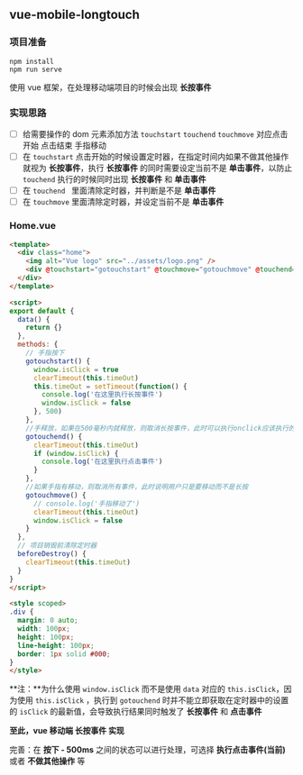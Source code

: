 ## vue-mobile-longtouch

### 项目准备
```
npm install
npm run serve
```

使用 vue 框架，在处理移动端项目的时候会出现 **长按事件** 

### 实现思路

- [ ] 给需要操作的 dom 元素添加方法 `touchstart` `touchend` `touchmove` 对应点击开始 点击结束 手指移动
- [ ] 在 `touchstart` 点击开始的时候设置定时器，在指定时间内如果不做其他操作就视为 **长按事件**，执行 **长按事件** 的同时需要设定当前不是 **单击事件**，以防止`touchend` 执行的时候同时出现 **长按事件** 和 **单击事件**
- [ ] 在 `touchend ` 里面清除定时器，并判断是不是 **单击事件**
- [ ] 在 `touchmove` 里面清除定时器，并设定当前不是 **单击事件**

### Home.vue

```html
<template>
  <div class="home">
    <img alt="Vue logo" src="../assets/logo.png" />
    <div @touchstart="gotouchstart" @touchmove="gotouchmove" @touchend="gotouchend" class="div">按钮</div>
  </div>
</template>

<script>
export default {
  data() {
    return {}
  },
  methods: {
    // 手指按下
    gotouchstart() {
      window.isClick = true
      clearTimeout(this.timeOut)
      this.timeOut = setTimeout(function() {
        console.log('在这里执行长按事件')
        window.isClick = false
      }, 500)
    },
    //手释放，如果在500毫秒内就释放，则取消长按事件，此时可以执行onclick应该执行的事件
    gotouchend() {
      clearTimeout(this.timeOut)
      if (window.isClick) {
        console.log('在这里执行点击事件')
      }
    },
    //如果手指有移动，则取消所有事件，此时说明用户只是要移动而不是长按
    gotouchmove() {
      // console.log('手指移动了')
      clearTimeout(this.timeOut)
      window.isClick = false
    }
  },
  // 项目销毁前清除定时器
  beforeDestroy() {
    clearTimeout(this.timeOut)
  }
}
</script>

<style scoped>
.div {
  margin: 0 auto;
  width: 100px;
  height: 100px;
  line-height: 100px;
  border: 1px solid #000;
}
</style>

```

**注：**为什么使用 `window.isClick` 而不是使用 `data` 对应的 `this.isClick`，因为使用 `this.isClick` ，执行到 `gotouchend` 时并不能立即获取在定时器中的设置的 `isClick` 的最新值，会导致执行结果同时触发了 **长按事件** 和 **点击事件**

**至此，vue 移动端 长按事件 实现**

完善：在 **按下 - 500ms** 之间的状态可以进行处理，可选择 **执行点击事件(当前)** 或者 **不做其他操作** 等

